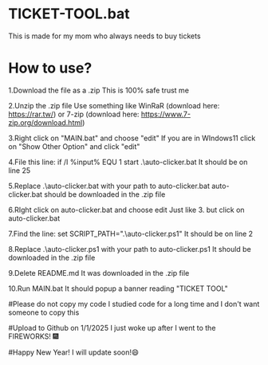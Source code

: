 # TICKET-TOOL.bat
This is made for my mom who always needs to buy tickets

# How to use?

1.Download the file as a .zip
This is 100% safe trust me

2.Unzip the .zip file
Use something like WinRaR (download here: https://rar.tw/) or 7-zip (download here: https://www.7-zip.org/download.html)

3.Right click on "MAIN.bat" and choose "edit"
If you are in WIndows11 click on "Show Other Option" and click "edit"

4.File this line: if /I %input% EQU 1 start .\auto-clicker.bat
It should be on line 25

5.Replace .\auto-clicker.bat with your path to auto-clicker.bat
auto-clicker.bat should be downloaded in the .zip file

6.RIght click on auto-clicker.bat and choose edit
Just like 3. but click on auto-clicker.bat

7.Find the line: set SCRIPT_PATH=".\auto-clicker.ps1"
It should be on line 2

8.Replace .\auto-clicker.ps1 with your path to auto-clicker.ps1
It should be downloaded in the .zip file

9.Delete README.md
It was downloaded in the .zip file

10.Run MAIN.bat
It should popup a banner reading "TICKET TOOL"

#Please do not copy my code
I studied code for a long time and I don't want someone to copy this

#Upload to Github on 1/1/2025
I just woke up after I went to the FIREWORKS! 🎆

#Happy New Year!
I will update soon!😄
